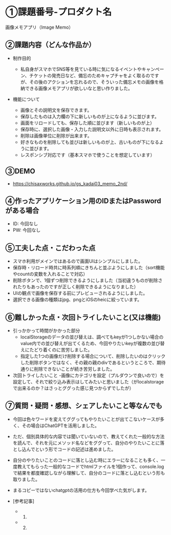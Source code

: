 # ①課題番号-プロダクト名
画像メモアプリ（Image Memo）

## ②課題内容（どんな作品か）

- 制作目的
  - 私自身がスマホでSNS等を見ている時に気になるイベントやキャンペーン、チケットの発売日など、備忘のためキャプチャをよく取るのですが、その後のアクションを忘れるので、そういった備忘メモの画像を格納できる画像メモアプリが欲しいなと思い作りました。

- 機能について
  - 画像とその説明文を保存できます。
  - 保存したものは入力欄の下に新しいものが上になるように並びます。
  - 画面をリロードしても、保存した順に並びます（新しいものが上）
  - 保存時に、選択した画像・入力した説明文以外に日時も表示されます。
  - 削除は画像単位に削除が出来ます。
  - 好きなものを削除しても並びは新しいものが上、古いものが下になるように並びます。
  - レスポンシブ対応です（基本スマホで使うことを想定しています）

## ③DEMO
-  https://chisaxworks.github.io/gs_kadai03_memo_2nd/

## ④作ったアプリケーション用のIDまたはPasswordがある場合

- ID: 今回なし
- PW: 今回なし

## ⑤工夫した点・こだわった点

- スマホ利用がメインではあるので画面UIはシンプルにしました。
- 保存時・リロード時共に時系列順にきちんと並ぶようにしました（sort機能やcountの変数を入れることで対応）
- 削除ボタンで、1個ずつ削除できるようにしました（当初違うものが削除されたりもあったのですが正しく削除できるようになりました）
- UIの観点で画像を保存する前にプレビューされるようにしました。
- 選択できる画像の種類はjpg、pngとiOSのheicに絞っています。

## ⑥難しかった点・次回トライしたいこと(又は機能)

- 引っかかって時間がかかった部分
  - localStorageのデータの並び替えは、調べてもkeyが1つしかない場合のvalue内での並び替えが出てくるため、今回やりたいkeyが複数の並び替えにたどり着くのに苦労しました。
  - 指定した1つの画像だけ削除する場合について、削除したいのはクリックした削除ボタンではなく、その親の親のdivであるというところで、期待通りに削除できないことが続き苦労しました。
- 次回トライしたいこと
  -画像にカテゴリを設定（プルダウンで良いので）を設定して、それで絞り込み表示はしてみたいと思いました（がlocalstorageで出来るのか？はさっとググった感じ見つからずでしたが） 

## ⑦質問・疑問・感想、シェアしたいこと等なんでも
- 今回は色々ワードを変えてググってもやりたいことが出てこないケースが多く、その場合はChatGPTを活用しました。
- ただ、個別具体的な内容では聞いていないので、教えてくれた一般的な方法を読んで、それを元にメソッド名などをググって、自分のやりたいことに落とし込んでという形でコードの記述は進めました。
- 自分のやりたいことのコードに落とし込む時にエラーになることも多く、一度教えてもらった一般的なコードでhtmlファイルを1個作って、console.logで結果を都度確認しながら理解して、自分のコードに落とし込むという形も取りました。
- まるコピーではないchatgptの活用の仕方も今回学べた気がします。

- [参考記事]
  - 1. 
  - 2. 
